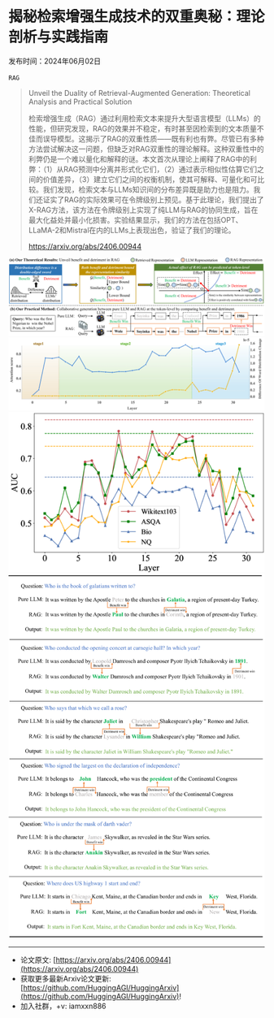 # 揭秘检索增强生成技术的双重奥秘：理论剖析与实践指南
发布时间：2024年06月02日

`RAG`
> Unveil the Duality of Retrieval-Augmented Generation: Theoretical Analysis and Practical Solution
>
> 检索增强生成（RAG）通过利用检索文本来提升大型语言模型（LLMs）的性能，但研究发现，RAG的效果并不稳定，有时甚至因检索到的文本质量不佳而误导模型。这揭示了RAG的双重性质——既有利也有弊。尽管已有多种方法尝试解决这一问题，但缺乏对RAG双重性的理论解释。这种双重性中的利弊仍是一个难以量化和解释的谜。本文首次从理论上阐释了RAG中的利弊：（1）从RAG预测中分离并形式化它们，（2）通过表示相似性估算它们之间的价值差异，（3）建立它们之间的权衡机制，使其可解释、可量化和可比较。我们发现，检索文本与LLMs知识间的分布差异既是助力也是阻力。我们还证实了RAG的实际效果可在令牌级别上预见。基于此理论，我们提出了X-RAG方法，该方法在令牌级别上实现了纯LLM与RAG的协同生成，旨在最大化益处并最小化损害。实验结果显示，我们的方法在包括OPT、LLaMA-2和Mistral在内的LLMs上表现出色，验证了我们的理论。
>
> https://arxiv.org/abs/2406.00944

![](https://raw.githubusercontent.com/HuggingAGI/HuggingArxiv/main/paper_images/2406.00944/x1.png)
![](https://raw.githubusercontent.com/HuggingAGI/HuggingArxiv/main/paper_images/2406.00944/x2.png)
![](https://raw.githubusercontent.com/HuggingAGI/HuggingArxiv/main/paper_images/2406.00944/x3.png)
![](https://raw.githubusercontent.com/HuggingAGI/HuggingArxiv/main/paper_images/2406.00944/x4.png)

<hr />

- 论文原文: [https://arxiv.org/abs/2406.00944](https://arxiv.org/abs/2406.00944)
- 获取更多最新Arxiv论文更新: [https://github.com/HuggingAGI/HuggingArxiv](https://github.com/HuggingAGI/HuggingArxiv)!
- 加入社群，+v: iamxxn886